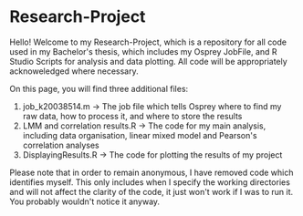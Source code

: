 # Research-Project

Hello! Welcome to my Research-Project, which is a repository for all code used in my Bachelor's thesis, which includes my Osprey JobFile, and R Studio Scripts for analysis and data plotting. All code will be appropriately acknoweledged where necessary.

On this page, you will find three additional files: 
1) job_k20038514.m -> The job file which tells Osprey where to find my raw data, how to process it, and where to store the results
2) LMM and correlation results.R -> The code for my main analysis, including data organisation, linear mixed model and Pearson's correlation analyses
3) DisplayingResults.R -> The code for plotting the results of my project

Please note that in order to remain anonymous, I have removed code which identifies myself. This only includes when I specify the working directories and will not affect the clarity of the code, it just won't work if I was to run it. You probably wouldn't notice it anyway.
